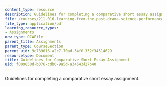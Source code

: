 ```yaml
---
content_type: resource
description: Guidelines for completing a comparative short essay assignment.
file: /courses/21l-016-learning-from-the-past-drama-science-performance-spring-2009/f009850db376cdb09a5da34543d27b40_MIT21L_016s09_assn01_guide_paper.pdf
file_type: application/pdf
learning_resource_types:
- Assignments
ocw_type: OCWFile
parent_title: Assignments
parent_type: CourseSection
parent_uid: 9c739016-a2c7-70ad-34f0-332f34514629
resourcetype: Document
title: Guidelines for Comparative Short Essay Assignment
uid: f009850d-b376-cdb0-9a5d-a34543d27b40
---
```

Guidelines for completing a comparative short essay assignment.

